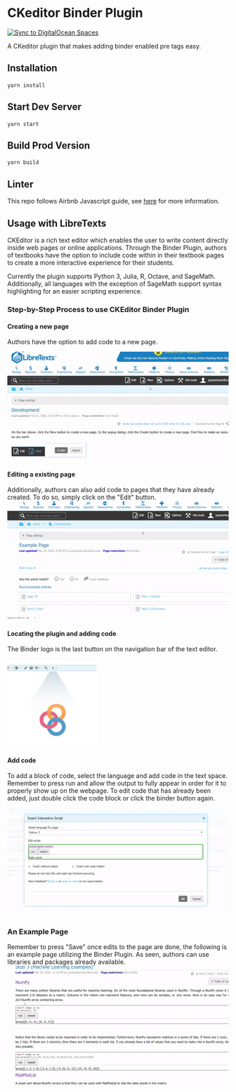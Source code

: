 # CKeditor Binder Plugin
[![Sync to DigitalOcean Spaces](https://github.com/LibreTexts/ckeditor-binder-plugin/workflows/Sync%20to%20DigitalOcean%20Spaces/badge.svg?branch=master)](https://github.com/LibreTexts/ckeditor-binder-plugin/actions?query=workflow%3A%22Sync+to+DigitalOcean+Spaces%22)

A CKeditor plugin that makes adding binder enabled pre tags easy.

## Installation

```
yarn install
```

## Start Dev Server

```
yarn start
```

## Build Prod Version

```
yarn build
```

## Linter

This repo follows Airbnb Javascript guide, see [here](https://github.com/airbnb/javascript) for more information.


## Usage with LibreTexts

CKEditor is a rich text editor which enables the user to write content directly inside web pages or online applications. Through the Binder Plugin, authors of textbooks have the option to include code within in their textbook pages to create a more interactive experience for their students.




Currently the plugin supports Python 3, Julia, R, Octave, and SageMath. Additionally, all languages with the exception of SageMath support syntax highlighting for an easier scripting experience. 



### Step-by-Step Process to use CKEditor Binder Plugin


#### Creating a new page
Authors have the option to add code to a new page.

![](tutorialVisuals/newPage.gif)

#### Editing a existing page
Additionally, authors can also add code to pages that they have already created. To do so, simply click on the "Edit" button.
![](tutorialVisuals/editOld.gif)

#### Locating the plugin and adding code
The Binder logo is the last button on the navigation bar of the text editor.  

![](tutorialVisuals/ckePlugin.png)  

#### Add code
To add a block of code, select the language and add code in the text space. Remember to press run and allow the output to fully appear in order for it to properly show up on the webpage. To edit code that has already been added, just double click the code block or click the binder button again.

![](tutorialVisuals/addCode.gif) 


### An Example Page
Remember to press "Save" once edits to the page are done, the following is an example page utilizing the Binder Plugin. As seen, authors can use libraries and packages already available.
![](tutorialVisuals/examplePage.gif)
